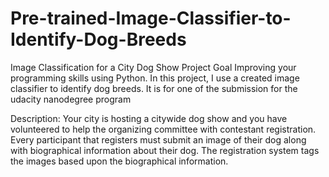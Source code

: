 # Pre-trained-Image-Classifier-to-Identify-Dog-Breeds

Image Classification for a City Dog Show
Project Goal
Improving your programming skills using Python.
In this project, I use a created image classifier to identify dog breeds. It is for one of the submission for the udacity nanodegree program

Description:
Your city is hosting a citywide dog show and you have volunteered to help the organizing committee with contestant registration. Every participant that registers must submit an image of their dog along with biographical information about their dog. The registration system tags the images based upon the biographical information.
